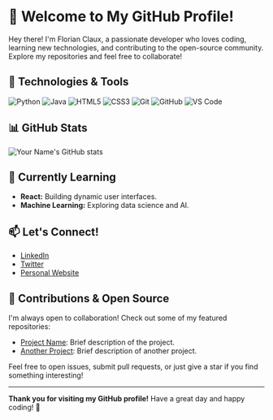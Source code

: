 # 👋 Welcome to My GitHub Profile!

Hey there! I'm Florian Claux, a passionate developer who loves coding, learning new technologies, and contributing to the open-source community. Explore my repositories and feel free to collaborate!

## 🔧 Technologies & Tools

![Python](https://img.shields.io/badge/Python-3776AB?style=for-the-badge&logo=python&logoColor=white)
![Java](https://img.shields.io/badge/Java-007396?style=for-the-badge&logo=java&logoColor=white)
![HTML5](https://img.shields.io/badge/HTML5-E34F26?style=for-the-badge&logo=html5&logoColor=white)
![CSS3](https://img.shields.io/badge/CSS3-1572B6?style=for-the-badge&logo=css3&logoColor=white)
![Git](https://img.shields.io/badge/Git-F05032?style=for-the-badge&logo=git&logoColor=white)
![GitHub](https://img.shields.io/badge/GitHub-181717?style=for-the-badge&logo=github&logoColor=white)
![VS Code](https://img.shields.io/badge/VS%20Code-007ACC?style=for-the-badge&logo=visual-studio-code&logoColor=white)

## 📊 GitHub Stats

![Your Name's GitHub stats](https://github-readme-stats.vercel.app/api?username=fclaux&show_icons=true&theme=radical)

## 🌱 Currently Learning

- **React:** Building dynamic user interfaces.
- **Machine Learning:** Exploring data science and AI.

## 📫 Let's Connect!

- [LinkedIn](https://www.linkedin.com/in/florian-claux-605537294/)
- [Twitter](https://twitter.com/florianclaux)
- [Personal Website](https://www.youtube.com/watch?v=dQw4w9WgXcQ)

## 🤝 Contributions & Open Source

I'm always open to collaboration! Check out some of my featured repositories:

- [Project Name](https://github.com/fclaux/project-name): Brief description of the project.
- [Another Project](https://github.com/fclaux/honeybeeBUT1): Brief description of another project.

Feel free to open issues, submit pull requests, or just give a star if you find something interesting!

---

**Thank you for visiting my GitHub profile!** Have a great day and happy coding! 🚀

